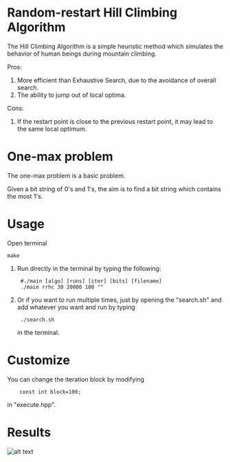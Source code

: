 # Random-restart Hill Climbing Algorithm

The Hill Climbing Algorithm is a simple heuristic method which simulates the behavior of human beings during mountain climbing.

Pros:
1. More efficient than Exhaustive Search, due to the avoidance of overall search.
2. The ability to jump out of local optima.

Cons:
1. If the restart point is close to the previous restart point, it may lead to the same local optimum.

# One-max problem

The one-max problem is a basic problem.

Given a bit string of  0's and 1's, the aim is to find a bit string which contains the most 1's.

# Usage

Open terminal

    make
    
1. Run directly in the terminal by typing the following:

        #./main [algo] [runs] [iter] [bits] [filename]
        ./main rrhc 30 20000 100 ""
    
2. Or if you want to run multiple times, just by opening the "search.sh" and add whatever you want and run by typing


        ./search.sh
    in the terminal.
    
# Customize

You can change the iteration block by modifying 

        const int block=100;
in "execute.hpp".

# Results

![alt text]()

